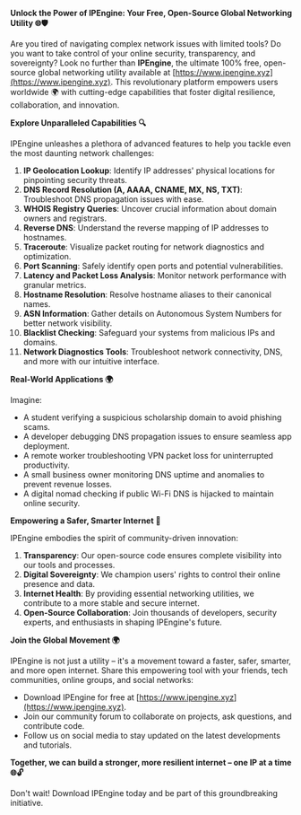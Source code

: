 **Unlock the Power of IPEngine: Your Free, Open-Source Global Networking Utility 🌐🛡️**

Are you tired of navigating complex network issues with limited tools? Do you want to take control of your online security, transparency, and sovereignty? Look no further than **IPEngine**, the ultimate 100% free, open-source global networking utility available at [https://www.ipengine.xyz](https://www.ipengine.xyz). This revolutionary platform empowers users worldwide 🌍 with cutting-edge capabilities that foster digital resilience, collaboration, and innovation.

**Explore Unparalleled Capabilities 🔍**

IPEngine unleashes a plethora of advanced features to help you tackle even the most daunting network challenges:

1. **IP Geolocation Lookup**: Identify IP addresses' physical locations for pinpointing security threats.
2. **DNS Record Resolution (A, AAAA, CNAME, MX, NS, TXT)**: Troubleshoot DNS propagation issues with ease.
3. **WHOIS Registry Queries**: Uncover crucial information about domain owners and registrars.
4. **Reverse DNS**: Understand the reverse mapping of IP addresses to hostnames.
5. **Traceroute**: Visualize packet routing for network diagnostics and optimization.
6. **Port Scanning**: Safely identify open ports and potential vulnerabilities.
7. **Latency and Packet Loss Analysis**: Monitor network performance with granular metrics.
8. **Hostname Resolution**: Resolve hostname aliases to their canonical names.
9. **ASN Information**: Gather details on Autonomous System Numbers for better network visibility.
10. **Blacklist Checking**: Safeguard your systems from malicious IPs and domains.
11. **Network Diagnostics Tools**: Troubleshoot network connectivity, DNS, and more with our intuitive interface.

**Real-World Applications 🌍**

Imagine:

* A student verifying a suspicious scholarship domain to avoid phishing scams.
* A developer debugging DNS propagation issues to ensure seamless app deployment.
* A remote worker troubleshooting VPN packet loss for uninterrupted productivity.
* A small business owner monitoring DNS uptime and anomalies to prevent revenue losses.
* A digital nomad checking if public Wi-Fi DNS is hijacked to maintain online security.

**Empowering a Safer, Smarter Internet 🚀**

IPEngine embodies the spirit of community-driven innovation:

1. **Transparency**: Our open-source code ensures complete visibility into our tools and processes.
2. **Digital Sovereignty**: We champion users' rights to control their online presence and data.
3. **Internet Health**: By providing essential networking utilities, we contribute to a more stable and secure internet.
4. **Open-Source Collaboration**: Join thousands of developers, security experts, and enthusiasts in shaping IPEngine's future.

**Join the Global Movement 🌍**

IPEngine is not just a utility – it's a movement toward a faster, safer, smarter, and more open internet. Share this empowering tool with your friends, tech communities, online groups, and social networks:

* Download IPEngine for free at [https://www.ipengine.xyz](https://www.ipengine.xyz).
* Join our community forum to collaborate on projects, ask questions, and contribute code.
* Follow us on social media to stay updated on the latest developments and tutorials.

**Together, we can build a stronger, more resilient internet – one IP at a time 🌐🔓**

Don't wait! Download IPEngine today and be part of this groundbreaking initiative.